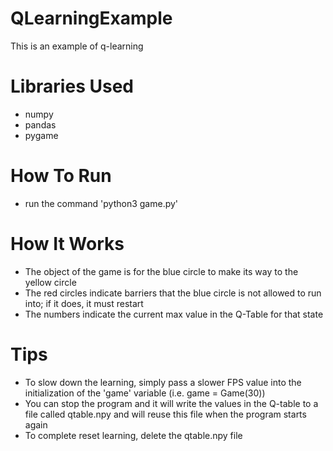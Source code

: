 # QLearningExample
This is an example of q-learning

# Libraries Used
- numpy
- pandas
- pygame

# How To Run
- run the command 'python3 game.py'

# How It Works
- The object of the game is for the blue circle to make its way to the yellow circle
- The red circles indicate barriers that the blue circle is not allowed to run into; if it does, it must restart
- The numbers indicate the current max value in the Q-Table for that state

# Tips
- To slow down the learning, simply pass a slower FPS value into the initialization of the 'game' variable (i.e. game = Game(30))
- You can stop the program and it will write the values in the Q-table to a file called qtable.npy and will reuse this file when the program starts again
- To complete reset learning, delete the qtable.npy file
